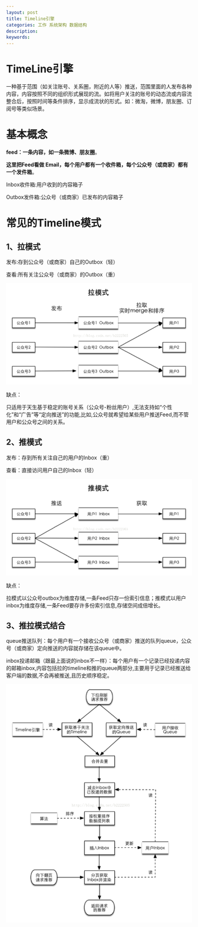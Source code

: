 ```yaml
---
layout: post
title: Timeline引擎
categories: 工作 系统架构 数据结构
description: 
keywords: 
---
```



# TimeLine引擎

一种基于范围（如关注账号、关系圈，附近的人等）推送，范围里面的人发布各种内容，内容按照不同的组织形式展现的流。如将用户关注的账号的动态流或内容流整合后，按照时间等条件排序，显示成流状的形式。如：微淘，微博，朋友圈、订阅号等类似场景。



# 基本概念

**feed：一条内容，如一条微博、朋友圈**。

**这里把Feed看做 Email，每个用户都有一个收件箱，每个公众号（或商家）都有一个发件箱**。

Inbox收件箱:用户收到的内容箱子

Outbox发件箱:公众号（或商家）已发布的内容箱子



# 常见的Timeline模式

## 1、拉模式


发布:存到公众号（或商家）自己的Outbox（轻）

查看:所有关注公众号（或商家）的Outbox（重）

![](/images/posts/2017-11-05-timeline.md/1.png)

缺点：

只适用于天生基于稳定的账号关系（公众号-粉丝用户）,无法支持如“个性化”和“广告”等“定向推送”的功能,比如,公众号就希望给某些用户推送Feed,而不管用户和公众号之间的关系。



## 2、推模式

发布：存到所有关注自己的用户的Inbox（重）

查看：直接访问用户自己的Inbox（轻）

![](/images/posts/2017-11-05-timeline.md/2.png)

缺点：

拉模式以公众号outbox为维度存储,一条Feed只存一份索引信息；推模式以用户inbox为维度存储,一条Feed要存许多份索引信息,存储空间成倍增长。



## 3、推拉模式结合

queue推送队列：每个用户有一个接收公众号（或商家）推送的队列queue，公众号（或商家）定向推送的内容就存储在该queue中。

inbox投递邮箱（跟最上面说的inbox不一样）：每个用户有一个记录已经投递内容的邮箱inbox,内容包括拉的timeline和推的queue两部分,主要用于记录已经推送给客户端的数据,不会再被推送,且历史顺序稳定。

 
![](/images/posts/2017-11-05-timeline.md/3.png)
 



